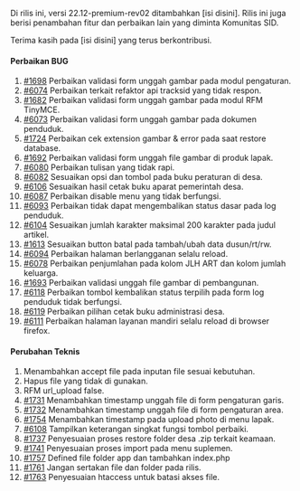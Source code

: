 Di rilis ini, versi 22.12-premium-rev02 ditambahkan [isi disini]. Rilis ini juga berisi penambahan fitur dan perbaikan lain yang diminta Komunitas SID.

Terima kasih pada [isi disini] yang terus berkontribusi.

#### Perbaikan BUG

1. [#1698](https://github.com/OpenSID/premium/issues/1698) Perbaikan validasi form unggah gambar pada modul pengaturan.
2. [#6074](https://github.com/OpenSID/OpenSID/issues/6074) Perbaikan terkait refaktor api tracksid yang tidak respon.
3. [#1682](https://github.com/OpenSID/premium/issues/1682) Perbaikan validasi form unggah gambar pada modul RFM TinyMCE.
4. [#6073](https://github.com/OpenSID/OpenSID/issues/6073) Perbaikan validasi form unggah gambar pada dokumen penduduk.
5. [#1724](https://github.com/OpenSID/premium/issues/1724) Perbaikan cek extension gambar & error pada saat restore database.
6. [#1692](https://github.com/OpenSID/premium/issues/1692) Perbaikan validasi form unggah file gambar di produk lapak.
7. [#6080](https://github.com/OpenSID/OpenSID/issues/6080) Perbaikan tulisan yang tidak rapi.
8. [#6082](https://github.com/OpenSID/OpenSID/issues/6082) Sesuaikan opsi dan tombol pada buku peraturan di desa.
9. [#6106](https://github.com/OpenSID/OpenSID/issues/6106) Sesuaikan hasil cetak buku aparat pemerintah desa.
10. [#6087](https://github.com/OpenSID/OpenSID/issues/6087) Perbaikan disable menu yang tidak berfungsi.
11. [#6093](https://github.com/OpenSID/OpenSID/issues/6093) Perbaikan tidak dapat mengembalikan status dasar pada log penduduk.
12. [#6104](https://github.com/OpenSID/OpenSID/issues/6104) Sesuaikan jumlah karakter maksimal 200 karakter pada judul artikel.
13. [#1613](https://github.com/OpenSID/premium/issues/1613) Sesuaikan button batal pada tambah/ubah data dusun/rt/rw.
14. [#6094](https://github.com/OpenSID/OpenSID/issues/6094) Perbaikan halaman berlangganan selalu reload.
15. [#6078](https://github.com/OpenSID/OpenSID/issues/6078) Perbaikan penjumlahan pada kolom JLH ART dan kolom jumlah keluarga.
16. [#1693](https://github.com/OpenSID/premium/issues/1693) Perbaikan validasi unggah file gambar di pembangunan.
17. [#6118](https://github.com/OpenSID/OpenSID/issues/6118) Perbaikan tombol kembalikan status terpilih pada form log penduduk tidak berfungsi.
18. [#6119](https://github.com/OpenSID/OpenSID/issues/6119) Perbaikan pilihan cetak buku administrasi desa.
19. [#6111](https://github.com/OpenSID/OpenSID/issues/6111) Perbaikan halaman layanan mandiri selalu reload di browser firefox.

#### Perubahan Teknis

1. Menambahkan accept file pada inputan file sesuai kebutuhan.
2. Hapus file yang tidak di gunakan.
3. RFM url_upload false.
4. [#1731](https://github.com/OpenSID/premium/issues/1731) Menambahkan timestamp unggah file di form pengaturan garis.
5. [#1732](https://github.com/OpenSID/premium/issues/1732) Menambahkan timestamp unggah file di form pengaturan area.
6. [#1754](https://github.com/OpenSID/premium/issues/1754) Menambahkan timestamp pada upload photo di menu lapak.
7. [#6108](https://github.com/OpenSID/OpenSID/issues/6108) Tampilkan keterangan singkat fungsi tombol perbaiki.
8. [#1737](https://github.com/OpenSID/premium/issues/1737) Penyesuaian proses restore folder desa .zip terkait keamaan.
9. [#1741](https://github.com/OpenSID/premium/issues/1741) Penyesuaian proses import pada menu suplemen.
10. [#1757](https://github.com/OpenSID/premium/issues/1757) Defined file folder app dan tambahkan index.php
11. [#1761](https://github.com/OpenSID/premium/issues/1761) Jangan sertakan file dan folder pada rilis.
12. [#1763](https://github.com/OpenSID/premium/issues/1763) Penyesuaian htaccess untuk batasi akses file.
